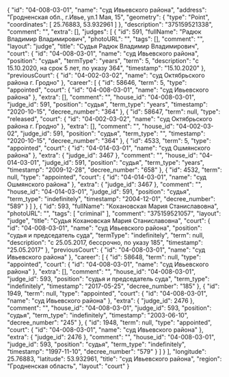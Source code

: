 {
    "id": "04-008-03-01",
    "name": "суд Ивьевского района",
    "address": "Гродненская обл., г.Ивье, ул.1 Мая, 15",
    "geometry": {
        "type": "Point",
        "coordinates": [
            25.76883,
            53.932961
        ]
    },
    "description": "375159521338",
    "comment": "",
    "extra": [],
    "judges": [
        {
            "id": 591,
            "fullName": "Радюк Владимир Владимирович",
            "photoURL": "",
            "tags": [],
            "comment": "",
            "layout": "judge",
            "title": "Судья Радюк Владимир Владимирович",
            "court": {
                "id": "04-008-03-01",
                "name": "суд Ивьевского района",
                "position": "судья",
                "termType": "years",
                "term": 5,
                "description": "c 15.10.2020, на срок 5 лет, по указу 364",
                "timestamp": "15.10.2020"
            },
            "previousCourt": {
                "id": "04-002-03-02",
                "name": "суд Октябрьского района г. Гродно"
            },
            "career": [
                {
                    "id": 58646,
                    "term": 5,
                    "type": "appointed",
                    "court": {
                        "id": "04-008-03-01",
                        "name": "суд Ивьевского района"
                    },
                    "extra": [],
                    "comment": "",
                    "house_id": "04-008-03-01",
                    "judge_id": 591,
                    "position": "судья",
                    "term_type": "years",
                    "timestamp": "2020-10-15",
                    "decree_number": "364"
                },
                {
                    "id": 58647,
                    "term": null,
                    "type": "released",
                    "court": {
                        "id": "04-002-03-02",
                        "name": "суд Октябрьского района г. Гродно"
                    },
                    "extra": [],
                    "comment": "",
                    "house_id": "04-002-03-02",
                    "judge_id": 591,
                    "position": "судья",
                    "term_type": "",
                    "timestamp": "2020-10-15",
                    "decree_number": "364"
                },
                {
                    "id": 4533,
                    "term": 5,
                    "type": "appointed",
                    "court": {
                        "id": "04-014-03-01",
                        "name": "суд Ошмянского района"
                    },
                    "extra": {
                        "judge_id": 3467
                    },
                    "comment": "",
                    "house_id": "04-014-03-01",
                    "judge_id": 591,
                    "position": "судья",
                    "term_type": "years",
                    "timestamp": "2009-12-28",
                    "decree_number": "658"
                },
                {
                    "id": 4532,
                    "term": null,
                    "type": "appointed",
                    "court": {
                        "id": "04-014-03-01",
                        "name": "суд Ошмянского района"
                    },
                    "extra": {
                        "judge_id": 3467
                    },
                    "comment": "",
                    "house_id": "04-014-03-01",
                    "judge_id": 591,
                    "position": "судья",
                    "term_type": "indefinitely",
                    "timestamp": "2004-12-01",
                    "decree_number": "589"
                }
            ]
        },
        {
            "id": 593,
            "fullName": "Кохановская Мария Станиславовна",
            "photoURL": "",
            "tags": [
                "criminal"
            ],
            "comment": "375159521057",
            "layout": "judge",
            "title": "Судья Кохановская Мария Станиславовна",
            "court": {
                "id": "04-008-03-01",
                "name": "суд Ивьевского района",
                "position": "судья и председатель суда",
                "termType": "indefinitely",
                "term": null,
                "description": "c 25.05.2017, бессрочно, по указу 185",
                "timestamp": "25.05.2017"
            },
            "previousCourt": {
                "id": "04-008-03-01",
                "name": "суд Ивьевского района"
            },
            "career": [
                {
                    "id": 58648,
                    "term": null,
                    "type": "appointed",
                    "court": {
                        "id": "04-008-03-01",
                        "name": "суд Ивьевского района"
                    },
                    "extra": [],
                    "comment": "",
                    "house_id": "04-008-03-01",
                    "judge_id": 593,
                    "position": "судья и председатель суда",
                    "term_type": "indefinitely",
                    "timestamp": "2017-05-25",
                    "decree_number": "185"
                },
                {
                    "id": 1949,
                    "term": null,
                    "type": "appointed",
                    "court": {
                        "id": "04-008-03-01",
                        "name": "суд Ивьевского района"
                    },
                    "extra": {
                        "judge_id": 2476
                    },
                    "comment": "",
                    "house_id": "04-008-03-01",
                    "judge_id": 593,
                    "position": "судья",
                    "term_type": "indefinitely",
                    "timestamp": "2003-06-10",
                    "decree_number": "245"
                },
                {
                    "id": 1948,
                    "term": null,
                    "type": "appointed",
                    "court": {
                        "id": "04-008-03-01",
                        "name": "суд Ивьевского района"
                    },
                    "extra": {
                        "judge_id": 2476
                    },
                    "comment": "",
                    "house_id": "04-008-03-01",
                    "judge_id": 593,
                    "position": "судья",
                    "term_type": "indefinitely",
                    "timestamp": "1997-11-10",
                    "decree_number": "579"
                }
            ]
        }
    ],
    "longitude": 25.76883,
    "latitude": 53.932961,
    "title": "суд Ивьевского района",
    "region": "Гродненская область",
    "layout": "court"
}